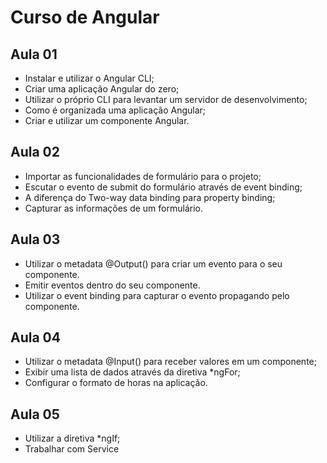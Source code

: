 # Curso de Angular

## Aula 01

- Instalar e utilizar o Angular CLI;
- Criar uma aplicação Angular do zero;
- Utilizar o próprio CLI para levantar um servidor de desenvolvimento;
- Como é organizada uma aplicação Angular;
- Criar e utilizar um componente Angular.

## Aula 02

- Importar as funcionalidades de formulário para o projeto;
- Escutar o evento de submit do formulário através de event binding;
- A diferença do Two-way data binding para property binding;
- Capturar as informações de um formulário.

## Aula 03

- Utilizar o metadata @Output() para criar um evento para o seu componente.
- Emitir eventos dentro do seu componente.
- Utilizar o event binding para capturar o evento propagando pelo componente.

## Aula 04

- Utilizar o metadata @Input() para receber valores em um componente;
- Exibir uma lista de dados através da diretiva *ngFor;
- Configurar o formato de horas na aplicação.

## Aula 05

- Utilizar a diretiva *ngIf;
- Trabalhar com Service

